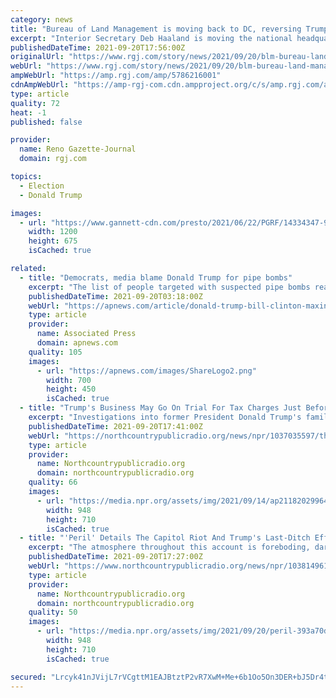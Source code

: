 ```yaml
---
category: news
title: "Bureau of Land Management is moving back to DC, reversing Trump-era decision"
excerpt: "Interior Secretary Deb Haaland is moving the national headquarters of the Bureau of Land Management back to the nation’s capital after two years in Colorado."
publishedDateTime: 2021-09-20T17:56:00Z
originalUrl: "https://www.rgj.com/story/news/2021/09/20/blm-bureau-land-management-moving-back-dc-reversing-trump-era-decision/5786216001/"
webUrl: "https://www.rgj.com/story/news/2021/09/20/blm-bureau-land-management-moving-back-dc-reversing-trump-era-decision/5786216001/"
ampWebUrl: "https://amp.rgj.com/amp/5786216001"
cdnAmpWebUrl: "https://amp-rgj-com.cdn.ampproject.org/c/s/amp.rgj.com/amp/5786216001"
type: article
quality: 72
heat: -1
published: false

provider:
  name: Reno Gazette-Journal
  domain: rgj.com

topics:
  - Election
  - Donald Trump

images:
  - url: "https://www.gannett-cdn.com/presto/2021/06/22/PGRF/14334347-9773-4207-bf21-d47b57cda14a-AP21172822304637.jpg?auto=webp&crop=5999,3375,x0,y0&format=pjpg&width=1200"
    width: 1200
    height: 675
    isCached: true

related:
  - title: "Democrats, media blame Donald Trump for pipe bombs"
    excerpt: "The list of people targeted with suspected pipe bombs reads like President Trump's Twitter feed: Hillary and Bill Clinton, Barack Obama, John Brennan, Maxine Waters, George Soros, CNN, Debbie Wasserman Schultz,"
    publishedDateTime: 2021-09-20T03:18:00Z
    webUrl: "https://apnews.com/article/donald-trump-bill-clinton-maxine-waters-jamal-khashoggi-barack-obama-71f6cccfeba67473aa841c05690f99a5"
    type: article
    provider:
      name: Associated Press
      domain: apnews.com
    quality: 105
    images:
      - url: "https://apnews.com/images/ShareLogo2.png"
        width: 700
        height: 450
        isCached: true
  - title: "Trump's Business May Go On Trial For Tax Charges Just Before The 2022 Elections"
    excerpt: "Investigations into former President Donald Trump's family business by the Manhattan district attorney and the New York state attorney general are still underway, and more indictments may be coming."
    publishedDateTime: 2021-09-20T17:41:00Z
    webUrl: "https://northcountrypublicradio.org/news/npr/1037035597/the-trump-organization-is-back-in-court-to-fight-tax-fraud-charges-in-new-york"
    type: article
    provider:
      name: Northcountrypublicradio.org
      domain: northcountrypublicradio.org
    quality: 66
    images:
      - url: "https://media.npr.org/assets/img/2021/09/14/ap21182029964004-a1d0b58df7c3e1b0e8c2142e0b82f1fd20eba477.jpg?s=6"
        width: 948
        height: 710
        isCached: true
  - title: "'Peril' Details The Capitol Riot And Trump's Last-Ditch Effort To Hold Onto Power"
    excerpt: "The atmosphere throughout this account is foreboding, darkened by the shadow COVID-19 cast over the country but also by the dangers to democracy the authors perceive and depict."
    publishedDateTime: 2021-09-20T17:27:00Z
    webUrl: "https://www.northcountrypublicradio.org/news/npr/1038149610/peril-details-the-capitol-riot-and-trump-s-last-ditch-effort-to-hold-onto-power"
    type: article
    provider:
      name: Northcountrypublicradio.org
      domain: northcountrypublicradio.org
    quality: 50
    images:
      - url: "https://media.npr.org/assets/img/2021/09/20/peril-393a70df63b100ab5a9d2adc31875fd55baf9bd1.jpg?s=6"
        width: 948
        height: 710
        isCached: true

secured: "Lrcyk41nJVijL7rVCgttM1EAJBtztP2vR7XwM+Me+6b1Oo5On3DER+bJ5Dr4t3cNgDWjE19vD7/z1h3hW3Zs5jXNxU6cm0aldr4bQjqrjuPA98AS5R4PmayB8JbUcCNNLapRI8l5OaA346cd0EE6Yoebs4yh3Qo6qFYXseSFMFD2Gq/m7VyJgroEkfeAleSdB4IQntAiGku36YYocjoArlcTVUKLSYadv5yXAiahjpACWfxQMqCtEQUNrlwRwhv/KOPrkg6gen8tfi5EAtZT0scbMHXYj5+7+wWruzOEwXOJtLahtsnvXBYRqI9oToxW7R+yosGrURptx8en2ThccEBGHBIZ+9QapdMZtIuPn/8=;Xjgy+gnX8ceCuXzxJ0y6Ag=="
---
```


